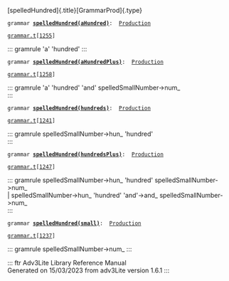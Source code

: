[spelledHundred]{.title}[GrammarProd]{.type}

`grammar `**[`spelledHundred(aHundred)`](../object/spelledHundred(aHundred).html)**` :   `[`Production`](../object/Production.html)

[`grammar.t`](../file/grammar.t.html)`[`[`1255`](../source/grammar.t.html#1255)`]`

::: gramrule
\'a\' \'hundred\'
:::

`grammar `**[`spelledHundred(aHundredPlus)`](../object/spelledHundred(aHundredPlus).html)**` :   `[`Production`](../object/Production.html)

[`grammar.t`](../file/grammar.t.html)`[`[`1258`](../source/grammar.t.html#1258)`]`

::: gramrule
\'a\' \'hundred\' \'and\' spelledSmallNumber-\>num\_\
:::

`grammar `**[`spelledHundred(hundreds)`](../object/spelledHundred(hundreds).html)**` :   `[`Production`](../object/Production.html)

[`grammar.t`](../file/grammar.t.html)`[`[`1241`](../source/grammar.t.html#1241)`]`

::: gramrule
spelledSmallNumber-\>hun\_ \'hundred\'\
:::

`grammar `**[`spelledHundred(hundredsPlus)`](../object/spelledHundred(hundredsPlus).html)**` :   `[`Production`](../object/Production.html)

[`grammar.t`](../file/grammar.t.html)`[`[`1247`](../source/grammar.t.html#1247)`]`

::: gramrule
spelledSmallNumber-\>hun\_ \'hundred\' spelledSmallNumber-\>num\_\
\| spelledSmallNumber-\>hun\_ \'hundred\' \'and\'-\>and\_
spelledSmallNumber-\>num\_\
:::

`grammar `**[`spelledHundred(small)`](../object/spelledHundred(small).html)**` :   `[`Production`](../object/Production.html)

[`grammar.t`](../file/grammar.t.html)`[`[`1237`](../source/grammar.t.html#1237)`]`

::: gramrule
spelledSmallNumber-\>num\_
:::

::: ftr
Adv3Lite Library Reference Manual\
Generated on 15/03/2023 from adv3Lite version 1.6.1
:::
